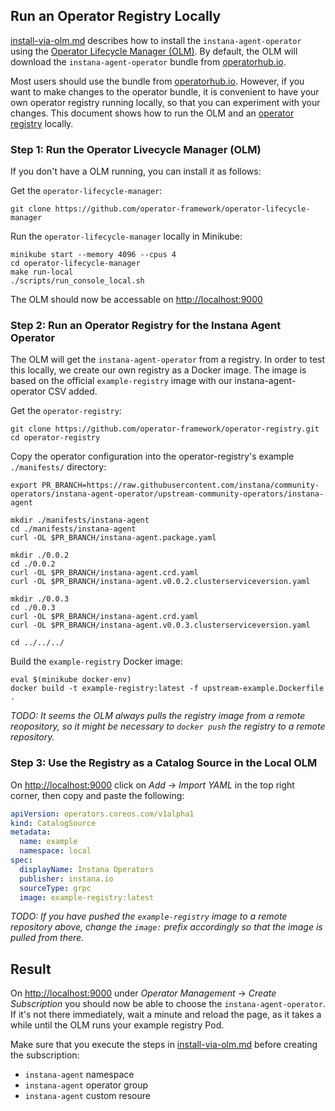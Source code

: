 Run an Operator Registry Locally
--------------------------------

[install-via-olm.md](install-via-olm.md) describes how to install the `instana-agent-operator` using the [Operator Lifecycle Manager (OLM)](https://github.com/operator-framework/operator-lifecycle-manager). By default, the OLM will download the `instana-agent-operator` bundle from [operatorhub.io](https://operatorhub.io).

Most users should use the bundle from [operatorhub.io](https://operatorhub.io). However, if you want to make changes to the operator bundle, it is convenient to have your own operator registry running locally, so that you can experiment with your changes. This document shows how to run the OLM and an [operator registry](https://github.com/operator-framework/operator-registry) locally.

### Step 1: Run the Operator Livecycle Manager (OLM)

If you don't have a OLM running, you can install it as follows:

Get the `operator-lifecycle-manager`:

```
git clone https://github.com/operator-framework/operator-lifecycle-manager
```

Run the `operator-lifecycle-manager` locally in Minikube:

```
minikube start --memory 4096 --cpus 4
cd operator-lifecycle-manager
make run-local
./scripts/run_console_local.sh
```

The OLM should now be accessable on [http://localhost:9000](http://localhost:9000)

### Step 2: Run an Operator Registry for the Instana Agent Operator

The OLM will get the `instana-agent-operator` from a registry. In order to test this locally, we create our own registry as a Docker image. The image is based on the official `example-registry` image with our instana-agent-operator CSV added.

Get the `operator-registry`:

```
git clone https://github.com/operator-framework/operator-registry.git
cd operator-registry
```

Copy the operator configuration into the operator-registry's example `./manifests/` directory:

```
export PR_BRANCH=https://raw.githubusercontent.com/instana/community-operators/instana-agent-operator/upstream-community-operators/instana-agent

mkdir ./manifests/instana-agent
cd ./manifests/instana-agent
curl -OL $PR_BRANCH/instana-agent.package.yaml

mkdir ./0.0.2
cd ./0.0.2
curl -OL $PR_BRANCH/instana-agent.crd.yaml
curl -OL $PR_BRANCH/instana-agent.v0.0.2.clusterserviceversion.yaml

mkdir ./0.0.3
cd ./0.0.3
curl -OL $PR_BRANCH/instana-agent.crd.yaml
curl -OL $PR_BRANCH/instana-agent.v0.0.3.clusterserviceversion.yaml

cd ../../../
```

Build the `example-registry` Docker image:

```
eval $(minikube docker-env)
docker build -t example-registry:latest -f upstream-example.Dockerfile .
```

_TODO: It seems the OLM always pulls the registry image from a remote reopository, so it might be necessary to `docker push` the registry to a remote repository._

### Step 3: Use the Registry as a Catalog Source in the Local OLM

On [http://localhost:9000](http://localhost:9000) click on _Add_ -> _Import YAML_ in the top right corner, then copy and paste the following:

```yaml
apiVersion: operators.coreos.com/v1alpha1
kind: CatalogSource
metadata:
  name: example
  namespace: local
spec:
  displayName: Instana Operators
  publisher: instana.io
  sourceType: grpc
  image: example-registry:latest
```

_TODO: If you have pushed the `example-registry` image to a remote repository above, change the `image:` prefix accordingly so that the image is pulled from there._

Result
------

On [http://localhost:9000](http://localhost:9000) under _Operator Management_ -> _Create Subscription_ you should now be able to choose the `instana-agent-operator`. If it's not there immediately, wait a minute and reload the page, as it takes a while until the OLM runs your example registry Pod.

Make sure that you execute the steps in [install-via-olm.md](install-via-olm.md) before creating the subscription:

* `instana-agent` namespace
* `instana-agent` operator group
* `instana-agent` custom resoure
